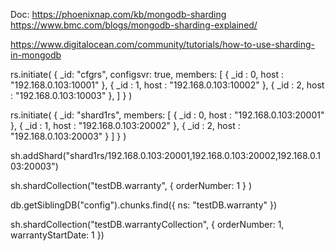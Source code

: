 Doc: https://phoenixnap.com/kb/mongodb-sharding
https://www.bmc.com/blogs/mongodb-sharding-explained/

https://www.digitalocean.com/community/tutorials/how-to-use-sharding-in-mongodb

rs.initiate(
  {
    _id: "cfgrs",
    configsvr: true,
    members: [
      { _id : 0, host : "192.168.0.103:10001" },
      { _id : 1, host : "192.168.0.103:10002" },
      { _id : 2, host : "192.168.0.103:10003" },
    ]
  }
)

rs.initiate(
  {
    _id: "shard1rs",
    members: [
      { _id : 0, host : "192.168.0.103:20001" },
      { _id : 1, host : "192.168.0.103:20002" },
      { _id : 2, host : "192.168.0.103:20003" }
    ]
  }
)

sh.addShard("shard1rs/192.168.0.103:20001,192.168.0.103:20002,192.168.0.103:20003")

sh.shardCollection("testDB.warranty", { orderNumber: 1 } )

db.getSiblingDB("config").chunks.find({ ns: "testDB.warranty" })

sh.shardCollection("testDB.warrantyCollection", { 
  orderNumber: 1, 
  warrantyStartDate: 1 
})
